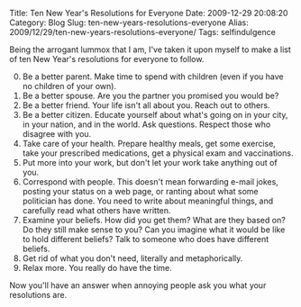 Title: Ten New Year's Resolutions for Everyone
Date: 2009-12-29 20:08:20
Category: Blog
Slug: ten-new-years-resolutions-everyone
Alias: 2009/12/29/ten-new-years-resolutions-everyone/
Tags: selfindulgence


Being the arrogant lummox that I am, I've taken it upon myself to make a list of ten New Year's resolutions for everyone to follow.

0. Be a better parent. Make time to spend with children (even if you have no children of your own).
0. Be a better spouse. Are you the partner you promised you would be?
0. Be a better friend. Your life isn't all about you. Reach out to others.
0. Be a better citizen. Educate yourself about what's going on in your city, in your nation, and in the world. Ask questions. Respect those who disagree with you.
0. Take care of your health. Prepare healthy meals, get some exercise, take your prescribed medications, get a physical exam and vaccinations.
0. Put more into your work, but don't let your work take anything out of you.
0. Correspond with people. This doesn't mean forwarding e-mail jokes, posting your status on a web page, or ranting about what some politician has done. You need to write about meaningful things, and carefully read what others have written.
0. Examine your beliefs. How did you get them? What are they based on? Do they still make sense to you? Can you imagine what it would be like to hold different beliefs? Talk to someone who does have different beliefs.
0. Get rid of what you don't need, literally and metaphorically.
0. Relax more. You really do have the time.

Now you'll have an answer when annoying people ask you what your resolutions are.

